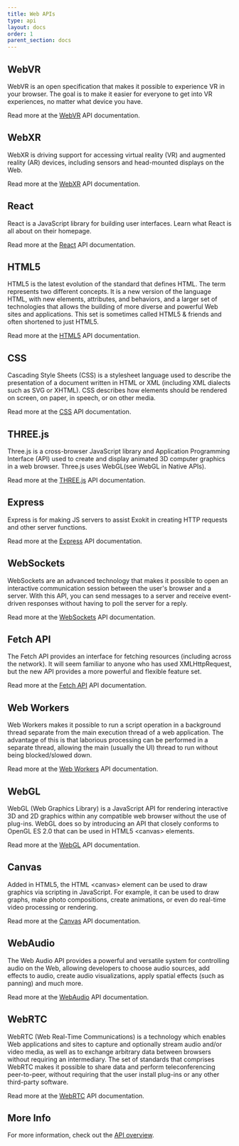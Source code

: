 ```yaml
---
title: Web APIs
type: api
layout: docs
order: 1
parent_section: docs
---
```


## WebVR

WebVR is an open specification that makes it possible to experience VR in your browser. The goal is to make it easier for everyone to get into VR experiences, no matter what device you have.

Read more at the [WebVR](https://developer.mozilla.org/en-US/docs/Web/API/WebVR_API) API documentation.

## WebXR

WebXR is driving support for accessing virtual reality (VR) and augmented reality (AR) devices, including sensors and head-mounted displays on the Web.

Read more at the [WebXR](https://www.w3.org/TR/webxr/) API documentation.

## React

React is a JavaScript library for building user interfaces. Learn what React is all about on their homepage.

Read more at the [React](https://reactjs.org/docs/react-api.html) API documentation.

## HTML5

HTML5 is the latest evolution of the standard that defines HTML. The term represents two different concepts. It is a new version of the language HTML, with new elements, attributes, and behaviors, and a larger set of technologies that allows the building of more diverse and powerful Web sites and applications. This set is sometimes called HTML5 & friends and often shortened to just HTML5.

Read more at the [HTML5](https://developer.mozilla.org/en-US/docs/Web/Guide/HTML/HTML5) API documentation.

## CSS
Cascading Style Sheets (CSS) is a stylesheet language used to describe the presentation of a document written in HTML or XML (including XML dialects such as SVG or XHTML). CSS describes how elements should be rendered on screen, on paper, in speech, or on other media.

Read more at the [CSS](https://developer.mozilla.org/en-US/docs/Web/API/CSS) API documentation.

## THREE.js

Three.js is a cross-browser JavaScript library and Application Programming Interface (API) used to create and display animated 3D computer graphics in a web browser. Three.js uses WebGL(see WebGL in Native APIs).

Read more at the [THREE.js](https://threejs.org/docs/) API documentation.

## Express
Express is for making JS servers to assist Exokit in creating HTTP requests and other server functions.

Read more at the [Express](https://expressjs.com/en/api.html) API documentation.

## WebSockets
WebSockets are an advanced technology that makes it possible to open an interactive communication session between the user's browser and a server. With this API, you can send messages to a server and receive event-driven responses without having to poll the server for a reply.

Read more at the [WebSockets](https://developer.mozilla.org/en-US/docs/Web/API/WebSockets_API) API documentation.


## Fetch API

The Fetch API provides an interface for fetching resources (including across the network). It will seem familiar to anyone who has used XMLHttpRequest, but the new API provides a more powerful and flexible feature set.

Read more at the [Fetch API](https://developer.mozilla.org/en-US/docs/Web/API/Fetch_API) API documentation.

## Web Workers

Web Workers makes it possible to run a script operation in a background thread separate from the main execution thread of a web application. The advantage of this is that laborious processing can be performed in a separate thread, allowing the main (usually the UI) thread to run without being blocked/slowed down.

Read more at the [Web Workers](https://developer.mozilla.org/en-US/docs/Web/API/Web_Workers_API/Using_web_workers) API documentation.

## WebGL

WebGL (Web Graphics Library) is a JavaScript API for rendering interactive 3D and 2D graphics within any compatible web browser without the use of plug-ins. WebGL does so by introducing an API that closely conforms to OpenGL ES 2.0 that can be used in HTML5 <canvas\> elements.

Read more at the [WebGL](https://developer.mozilla.org/en-US/docs/Web/API/WebGL_API) API documentation.

## Canvas

Added in HTML5, the HTML <canvas\> element can be used to draw graphics via scripting in JavaScript. For example, it can be used to draw graphs, make photo compositions, create animations, or even do real-time video processing or rendering.

Read more at the [Canvas](https://developer.mozilla.org/en-US/docs/Web/API/Canvas_API) API documentation.

## WebAudio

The Web Audio API provides a powerful and versatile system for controlling audio on the Web, allowing developers to choose audio sources, add effects to audio, create audio visualizations, apply spatial effects (such as panning) and much more.

Read more at the [WebAudio](https://developer.mozilla.org/en-US/docs/Web/API/Web_Audio_API) API documentation.

## WebRTC

WebRTC (Web Real-Time Communications) is a technology which enables Web applications and sites to capture and optionally stream audio and/or video media, as well as to exchange arbitrary data between browsers without requiring an intermediary. The set of standards that comprises WebRTC makes it possible to share data and perform teleconferencing peer-to-peer, without requiring that the user install plug-ins or any other third-party software.

Read more at the [WebRTC](https://developer.mozilla.org/en-US/docs/Web/API/WebRTC_API) API documentation.

## More Info

For more information, check out the [API overview](../overview).
